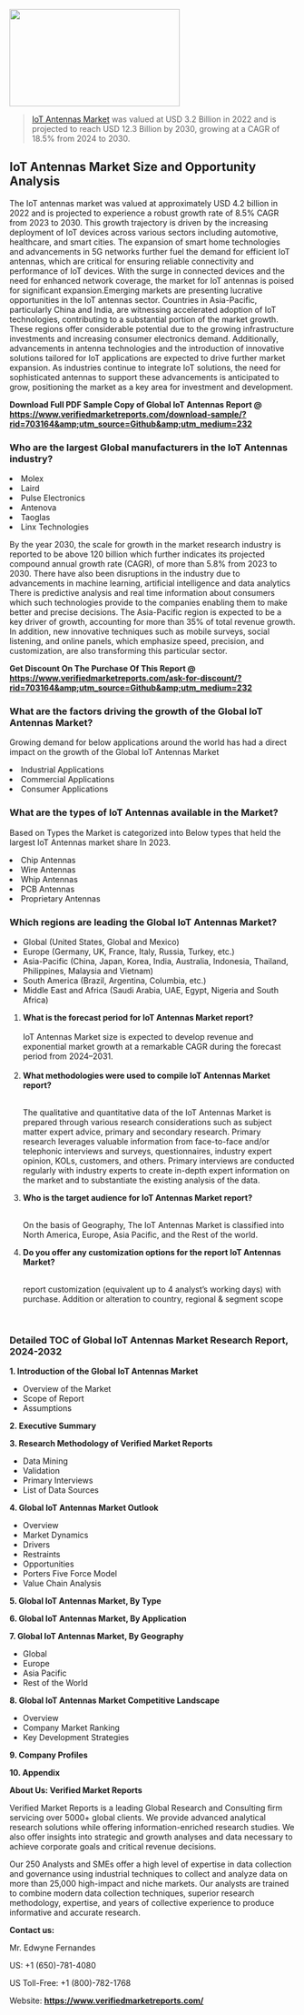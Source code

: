 <img src="https://ffe5etoiles.com/wp-content/uploads/2024/12/MST1-300x171.png" alt="" width="300" height="171" class="alignnone size-medium wp-image-20088" /><blockquote><p><p><a href="https://www.verifiedmarketreports.com/download-sample/?rid=703164&utm_source=Github&utm_medium=232" target="_blank">IoT Antennas Market</a> was valued at USD 3.2 Billion in 2022 and is projected to reach USD 12.3 Billion by 2030, growing at a CAGR of 18.5% from 2024 to 2030.</p></blockquote><p><h2>IoT Antennas Market Size and Opportunity Analysis</h2>The IoT antennas market was valued at approximately USD 4.2 billion in 2022 and is projected to experience a robust growth rate of 8.5% CAGR from 2023 to 2030. This growth trajectory is driven by the increasing deployment of IoT devices across various sectors including automotive, healthcare, and smart cities. The expansion of smart home technologies and advancements in 5G networks further fuel the demand for efficient IoT antennas, which are critical for ensuring reliable connectivity and performance of IoT devices. With the surge in connected devices and the need for enhanced network coverage, the market for IoT antennas is poised for significant expansion.Emerging markets are presenting lucrative opportunities in the IoT antennas sector. Countries in Asia-Pacific, particularly China and India, are witnessing accelerated adoption of IoT technologies, contributing to a substantial portion of the market growth. These regions offer considerable potential due to the growing infrastructure investments and increasing consumer electronics demand. Additionally, advancements in antenna technologies and the introduction of innovative solutions tailored for IoT applications are expected to drive further market expansion. As industries continue to integrate IoT solutions, the need for sophisticated antennas to support these advancements is anticipated to grow, positioning the market as a key area for investment and development.</p><p class=""><strong>Download Full PDF Sample Copy of Global IoT Antennas Report @ <a href="https://www.verifiedmarketreports.com/download-sample/?rid=703164&amp;utm_source=Github&amp;utm_medium=232" target="_blank">https://www.verifiedmarketreports.com/download-sample/?rid=703164&amp;utm_source=Github&amp;utm_medium=232</a></strong></p><h3 id="" class="">Who are the largest Global manufacturers in the IoT Antennas industry?</h3><p><li>Molex</li><li> Laird</li><li> Pulse Electronics</li><li> Antenova</li><li> Taoglas</li><li> Linx Technologies</li></p><div class=""><div class="" dir="" data-message-author-role="" data-message-id="" data-message-model-slug=""><div class=""><div class=""><div class=""><div class="" dir="" data-message-author-role="" data-message-id="" data-message-model-slug=""><div class=""><div class=""><p>By the year 2030, the scale for growth in the market research industry is reported to be above 120 billion which further indicates its projected compound annual growth rate (CAGR), of more than 5.8% from 2023 to 2030. There have also been disruptions in the industry due to advancements in machine learning, artificial intelligence and data analytics There is predictive analysis and real time information about consumers which such technologies provide to the companies enabling them to make better and precise decisions. The Asia-Pacific region is expected to be a key driver of growth, accounting for more than 35% of total revenue growth. In addition, new innovative techniques such as mobile surveys, social listening, and online panels, which emphasize speed, precision, and customization, are also transforming this particular sector.</p><p><strong>Get Discount On The Purchase Of This Report @&nbsp; <a href="https://www.verifiedmarketreports.com/ask-for-discount/?rid=703164&amp;utm_source=Github&amp;utm_medium=232" target="_blank">https://www.verifiedmarketreports.com/ask-for-discount/?rid=703164&amp;utm_source=Github&amp;utm_medium=232</a></strong></p></div></div></div></div></div></div></div></div><h3 id="" class="">What are the factors driving the growth of the Global IoT Antennas Market?</h3><p id="" class="">Growing demand for below applications around the world has had a direct impact on the growth of the Global IoT Antennas Market</p><p id="" class=""><li>Industrial Applications</li><li> Commercial Applications</li><li> Consumer Applications</li></p><h3 id="" class="">What are the types of IoT Antennas available in the Market?</h3><p id="" class="">Based on Types the Market is categorized into Below types that held the largest IoT Antennas market share In 2023.</p><p id="" class=""><li>Chip Antennas</li><li> Wire Antennas</li><li> Whip Antennas</li><li> PCB Antennas</li><li> Proprietary Antennas</li></p><h3 id="" class="">Which regions are leading the Global IoT Antennas Market?</h3><ul><li>Global (United States, Global and Mexico)</li><li>Europe (Germany, UK, France, Italy, Russia, Turkey, etc.)</li><li>Asia-Pacific (China, Japan, Korea, India, Australia, Indonesia, Thailand, Philippines, Malaysia and Vietnam)</li><li>South America (Brazil, Argentina, Columbia, etc.)</li><li>Middle East and Africa (Saudi Arabia, UAE, Egypt, Nigeria and South Africa)</li></ul><p><ol><li><strong>What is the forecast period for IoT Antennas Market report?<br /></strong><br /><span data-sheets-root="1" data-sheets-value="{&quot;1&quot;:2,&quot;2&quot;:&quot;XXXX size is expected to develop revenue and exponential market growth at a remarkable CAGR during the forecast period from 2024&ndash;2030.&quot;}" data-sheets-userformat="{&quot;2&quot;:12674,&quot;4&quot;:{&quot;1&quot;:2,&quot;2&quot;:16776960},&quot;10&quot;:2,&quot;11&quot;:0,&quot;15&quot;:&quot;Arial&quot;,&quot;16&quot;:12}">IoT Antennas Market size is expected to develop revenue and exponential market growth at a remarkable CAGR during the forecast period from 2024&ndash;2031.</span><br /><br /></li><li><strong>What methodologies were used to compile IoT Antennas Market report?<br /><br /></strong><p>The qualitative and quantitative data of the&nbsp;IoT Antennas Market is prepared through various research considerations such as subject matter expert advice, primary and secondary research. Primary research leverages valuable information from face-to-face and/or telephonic interviews and surveys, questionnaires, industry expert opinion, KOLs, customers, and others. Primary interviews are conducted regularly with industry experts to create in-depth expert information on the market and to substantiate the existing analysis of the data.&nbsp;</p></li><li><strong>Who is the target audience for IoT Antennas Market report?<br /><br /></strong><p>On the basis of Geography, The&nbsp;IoT Antennas Market is classified into North America, Europe, Asia Pacific, and the Rest of the world.</p></li><li><strong>Do you offer any customization options for the report IoT Antennas Market?<br /><br /></strong><p>report customization (equivalent up to 4 analyst&rsquo;s working days) with purchase. Addition or alteration to country, regional &amp; segment scope</p><p>&nbsp;</p></li></ol></p><h3 id="" class="">Detailed TOC of Global IoT Antennas Market Research Report, 2024-2032</h3><p id="" class=""><strong>1. Introduction of the Global IoT Antennas Market</strong></p><ul><li>Overview of the Market</li><li>Scope of Report</li><li>Assumptions</li></ul><p id="" class=""><strong>2. Executive Summary</strong></p><p id="" class=""><strong>3. Research Methodology of&nbsp;Verified Market Reports</strong></p><ul><li>Data Mining</li><li>Validation</li><li>Primary Interviews</li><li>List of Data Sources</li></ul><p id="" class=""><strong>4. Global IoT Antennas Market Outlook</strong></p><ul><li>Overview</li><li>Market Dynamics</li><li>Drivers</li><li>Restraints</li><li>Opportunities</li><li>Porters Five Force Model</li><li>Value Chain Analysis</li></ul><p id="" class=""><strong>5. Global IoT Antennas Market, By&nbsp;Type</strong></p><p id="" class=""><strong>6. Global IoT Antennas Market, By Application</strong></p><p id="" class=""><strong>7. Global IoT Antennas Market, By Geography</strong></p><ul><li>Global</li><li>Europe</li><li>Asia Pacific</li><li>Rest of the World</li></ul><p id="" class=""><strong>8. Global IoT Antennas Market Competitive Landscape</strong></p><ul><li>Overview</li><li>Company Market Ranking</li><li>Key Development Strategies</li></ul><p id="" class=""><strong>9. Company Profiles</strong></p><p id="" class=""><strong>10. Appendix</strong></p><p id="" class=""><strong>About Us: Verified Market Reports</strong></p><p id="" class="">Verified Market Reports is a leading Global Research and Consulting firm servicing over 5000+ global clients. We provide advanced analytical research solutions while offering information-enriched research studies. We also offer insights into strategic and growth analyses and data necessary to achieve corporate goals and critical revenue decisions.</p><p id="" class="">Our 250 Analysts and SMEs offer a high level of expertise in data collection and governance using industrial techniques to collect and analyze data on more than 25,000 high-impact and niche markets. Our analysts are trained to combine modern data collection techniques, superior research methodology, expertise, and years of collective experience to produce informative and accurate research.</p><p id="" class=""><strong>Contact us:</strong></p><p id="" class="">Mr. Edwyne Fernandes</p><p id="" class="">US: +1 (650)-781-4080</p><p id="" class="">US Toll-Free: +1 (800)-782-1768</p><p id="" class="">Website: <a target="" data-test-app-aware-link=""><strong>https://www.verifiedmarketreports.com/</strong></a></p>
